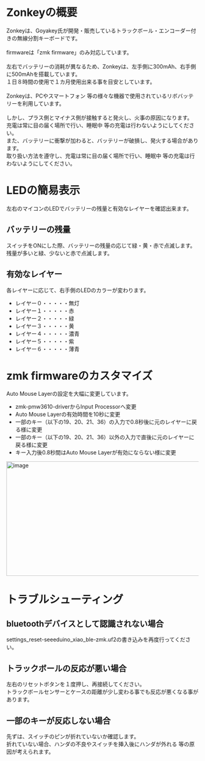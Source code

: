 # Zonkeyの概要

Zonkeyは、Goyakey氏が開発・販売しているトラックボール・エンコーダー付きの無線分割キーボードです。<br>
<br>
firmwareは「zmk firmware」のみ対応しています。<br>
<br>
左右でバッテリーの消耗が異なるため、Zonkeyは、左手側に300mAh、右手側に500mAhを搭載しています。<br>
１日８時間の使用で１カ月使用出来る事を目安としています。<br>
<br>
Zonkeyは、PCやスマートフォン 等の様々な機器で使用されているリボバッテリーを利用しています。<br>
<br>
しかし、プラス側とマイナス側が接触すると発火し、火事の原因になります。<br>
充電は常に目の届く場所で行い、睡眠中 等の充電は行わないようにしてください。<br>
また、バッテリーに衝撃が加わると、バッテリーが破損し、発火する場合があります。<br>
取り扱い方法を遵守し、充電は常に目の届く場所で行い、睡眠中 等の充電は行わないようにしてください。<br>

# LEDの簡易表示

左右のマイコンのLEDでバッテリーの残量と有効なレイヤーを確認出来ます。<br>

## バッテリーの残量

スイッチをONにした際、バッテリーの残量の応じて緑・黄・赤で点滅します。<br>
残量が多いと緑、少ないと赤で点滅します。<br>

## 有効なレイヤー

各レイヤーに応じて、右手側のLEDのカラーが変わります。<br>

- レイヤー０・・・・・無灯
- レイヤー１・・・・・赤
- レイヤー２・・・・・緑
- レイヤー３・・・・・黄
- レイヤー４・・・・・濃青
- レイヤー５・・・・・紫
- レイヤー６・・・・・薄青

# zmk firmwareのカスタマイズ

Auto Mouse Layerの設定を大幅に変更しています。<br>

- zmk-pmw3610-driverからInput Processorへ変更
- Auto Mouse Layerの有効時間を10秒に変更
- 一部のキー（以下の19、20、21、36）の入力で0.8秒後に元のレイヤーに戻る様に変更
- 一部のキー（以下の19、20、21、36）以外の入力で直後に元のレイヤーに戻る様に変更
- キー入力後0.8秒間はAuto Mouse Layerが有効にならない様に変更

<img width="820" height="300" alt="image" src="https://github.com/user-attachments/assets/424fcc57-cd0c-4448-b937-c6edc064e07e" />

# トラブルシューティング

## bluetoothデバイスとして認識されない場合

settings_reset-seeeduino_xiao_ble-zmk.uf2の書き込みを再度行ってください。<br>

## トラックボールの反応が悪い場合

左右のリセットボタンを１度押し、再接続してください。<br>
トラックボールセンサーとケースの距離が少し変わる事でも反応が悪くなる事があります。<br>

## 一部のキーが反応しない場合

先ずは、スイッチのピンが折れていないか確認します。<br>
折れていない場合、ハンダの不良やスイッチを挿入後にハンダが外れる 等の原因が考えられます。<br>
